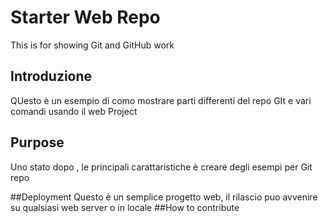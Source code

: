 # Starter Web Repo

This is for showing Git and GitHub work
## Introduzione
QUesto è un esempio di como mostrare parti differenti del repo GIt 
e vari comandi usando il web Project

## Purpose
Uno stato dopo , le principali carattaristiche 
è creare degli esempi per Git repo 

##Deployment
Questo è un semplice progetto web, il rilascio puo 
avvenire su qualsiasi web server o in locale 
##How to contribute